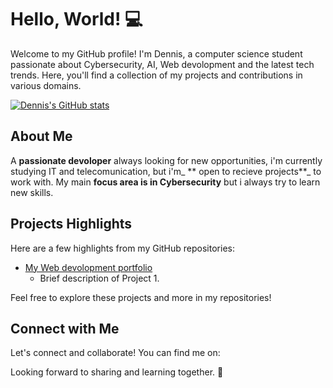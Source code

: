# Hello, World! 💻 

Welcome to my GitHub profile! I'm Dennis, a computer science student passionate about Cybersecurity, AI, Web devolopment and the latest tech trends. Here, you'll find a collection of my projects and contributions in various domains.

[![Dennis's GitHub stats](https://github-readme-stats.vercel.app/api?username=xaxoman)](https://github.com/anuraghazra/github-readme-stats)

## About Me

A **passionate devoloper** always looking for new opportunities, i'm currently studying IT and telecomunication, but i'm_ ** open to recieve projects**_ to work with.
My main **focus area is in Cybersecurity** but i always try to learn new skills.

## Projects Highlights

Here are a few highlights from my GitHub repositories:

- [My Web devolopment portfolio](https://github.com/xaxoman/Web-Devolopment-Portfolio)
  - Brief description of Project 1.



Feel free to explore these projects and more in my repositories!

## Connect with Me

Let's connect and collaborate! You can find me on:



Looking forward to sharing and learning together. 🚀

<!--
Feel free to use this README template for your own GitHub profile.
If you found it helpful, you can give it a ⭐️.
-->



